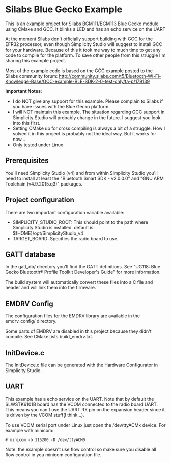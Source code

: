 # Silabs Blue Gecko Example
This is an example project for Silabs BGM111/BGM113 Blue Gecko module using
CMake and GCC. It blinks a LED and has an echo service on the UART

At the moment Silabs don't officially support building with GCC for the EFR32
processor, even though Simplicity Studio will suggest to install GCC for your
hardware. Because of this it took me way to much time to get any code to
compile for the platform. To save other people from this struggle I'm sharing
this example project.

Most of the example code is based on the GCC example posted to the Silabs
community forum:
http://community.silabs.com/t5/Bluetooth-Wi-Fi-Knowledge-Base/GCC-example-BLE-SDK-2-0-test-only/ta-p/179139


**Important Notes**:
 - I do NOT give any support for this example. Please complain to Silabs if you
   have issues with the Blue Gecko platform.
 - I will NOT maintain this example. The situation regarding GCC support in
   Simplicity Studio will probably change in the future. I suggest you look
   into this first.
 - Setting CMake up for cross compiling is always a bit of a struggle. How I
   solved it in this project is probably not the ideal way. But it works for
   now...
 - Only tested under Linux

## Prerequisites
You'll need Simplicity Studio (v4) and from within Simplicity Studio you'll
need to install at least the "Bluetooth Smart SDK - v2.0.0.0" and
"GNU ARM Toolchain (v4.9.2015.q3)" packages.

## Project configuration
There are two important configuration variable available:
 - SIMPLICITY_STUDIO_ROOT: This should point to the path where Simplicity
   Studio is installed. default is: $(HOME)/opt/SimplicityStudio_v4
 - TARGET_BOARD: Specifies the radio board to use.

## GATT database
In the gatt_db/ directory you'll find the GATT definitions.
See "UG118: Blue Gecko Bluetooth® Profile Toolkit Developer's Guide" for more
information.

The build system will automatically convert these files into a C file and
header and will link them into the firmware.

## EMDRV Config
The configuration files for the EMDRV library are available in the
emdrv_config/ directory.

Some parts of EMDRV are disabled in this project because they didn't compile.
See CMakeLists.build_emdrv.txt.

## InitDevice.c
The InitDevice.c file can be generated with the Hardware Configurator in
Simplicity Studio.

## UART
This example has a echo service on the UART. Note that by default the
SLWSTK6101B board has the VCOM connected to the radio board UART. This means
you can't use the UART RX pin on the expansion header since it is driven by the
VCOM stuff(I think...).

To use VCOM serial port under Linux just open the /dev/ttyACMx device. For
example with minicom:

    # minicom -b 115200 -D /dev/ttyACM0

Note: the example doesn't use flow control so make sure you disable all flow
control in you minicom configuration file.
